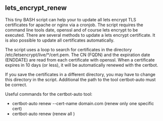 ## lets_encrypt_renew

This tiny BASH script can help your to update all lets encrypt TLS certificates for apache or nginx via a cronjob. The script requires the command line tools date, openssl and of course lets encrypt to be executed. There are several methods to update a lets encrypt certificate. It is also possible to update all certificates automatically. 

The script uses a loop to search for certificates in the directory /etc/letsencrypt/live/\*/cert.pem. The CN (FQDN) and the expiration date (ENDDATE) are read from each certificate with openssl. When a certificate expires in 10 days (or less), it will be  automatically renewed with the certbot.

If you save the certificates in a different directory, you may have to change this directory in the script. Additional the path to the tool certbot-auto must be correct.

Useful commands for the certbot-auto tool: 
- certbot-auto renew --cert-name domain.com (renew only one specific cert)
- certbot-auto renew (renew all )
